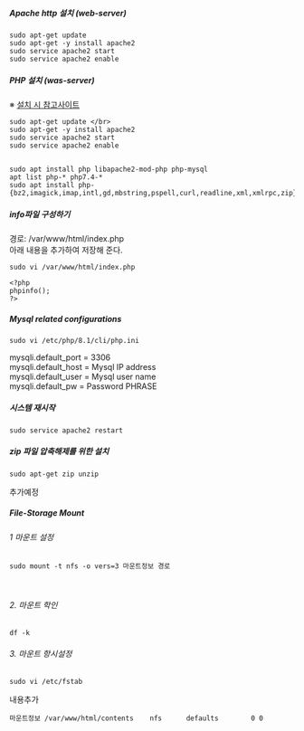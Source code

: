 ##### Apache http 설치 (web-server) 
```
sudo apt-get update 
sudo apt-get -y install apache2
sudo service apache2 start
sudo service apache2 enable
``` 

##### PHP 설치 (was-server)
※ [설치 시 참고사이트](https://t-okk.tistory.com/153) </br>

```
sudo apt-get update </br>
sudo apt-get -y install apache2
sudo service apache2 start 
sudo service apache2 enable


sudo apt install php libapache2-mod-php php-mysql 
apt list php-* php7.4-* 
sudo apt install php-{bz2,imagick,imap,intl,gd,mbstring,pspell,curl,readline,xml,xmlrpc,zip}
```

##### info파일 구성하기
경로: /var/www/html/index.php </br>
아래 내용을 추가하여 저장해 준다. </br>
```
sudo vi /var/www/html/index.php
```
```
<?php
phpinfo();
?>
```

##### Mysql related configurations
```
sudo vi /etc/php/8.1/cli/php.ini
```
mysqli.default_port = 3306 </br>
mysqli.default_host = Mysql IP address </br>
mysqli.default_user = Mysql user name </br>
mysqli.default_pw = Password PHRASE </br>

##### 시스템 재시작
```
sudo service apache2 restart
```

##### zip 파일 압축해제를 위한 설치
```
sudo apt-get zip unzip
```

추가예정


##### File-Storage Mount
###### 1 마운트 설정
```
sudo mount -t nfs -o vers=3 마운트정보 경로
```
</br>

###### 2. 마운트 학인 
```
df -k
```

###### 3. 마운트 항시설정
```
sudo vi /etc/fstab
```

내용추가
```
마운트정보 /var/www/html/contents	nfs      defaults        0 0
```













